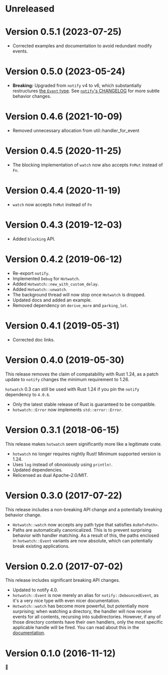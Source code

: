 # Unreleased

# Version 0.5.1 (2023-07-25)

- Corrected examples and documentation to avoid redundant modify events.

# Version 0.5.0 (2023-05-24)

- **Breaking:** Upgraded from `notify` v4 to v6, which substantially restructures [the `Event` type](https://docs.rs/notify/6.0.0/notify/event/struct.Event.html). See [`notify`'s CHANGELOG](https://github.com/notify-rs/notify/blob/main/CHANGELOG.md) for more subtle behavior changes.

# Version 0.4.6 (2021-10-09)

- Removed unnecessary allocation from util::handler_for_event

# Version 0.4.5 (2020-11-25)

- The blocking implementation of `watch` now also accepts `FnMut` instead of `Fn`.

# Version 0.4.4 (2020-11-19)

- `watch` now accepts `FnMut` instead of `Fn`

# Version 0.4.3 (2019-12-03)

- Added `blocking` API.

# Version 0.4.2 (2019-06-12)

- Re-export `notify`.
- Implemented `Debug` for `Hotwatch`.
- Added `Hotwatch::new_with_custom_delay`.
- Added `Hotwatch::unwatch`.
- The background thread will now stop once `Hotwatch` is dropped.
- Updated docs and added an example.
- Removed dependency on `derive_more` and `parking_lot`.

# Version 0.4.1 (2019-05-31)

- Corrected doc links.

# Version 0.4.0 (2019-05-30)

This release removes the claim of compatability with Rust 1.24, as a patch update to `notify` changes the minimum requirement to 1.26.

`hotwatch` 0.3 can still be used with Rust 1.24 if you pin the `notify` dependency to `4.0.6`.

- Only the latest stable release of Rust is guaranteed to be compatible.
- `hotwatch::Error` now implements `std::error::Error`.

# Version 0.3.1 (2018-06-15)

This release makes `hotwatch` seem significantly more like a legitimate crate.

- `hotwatch` no longer requires nightly Rust! Minimum supported version is 1.24.
- Uses `log` instead of obnoxiously using `println!`.
- Updated dependencies.
- Relicensed as dual Apache-2.0/MIT.

# Version 0.3.0 (2017-07-22)

This release includes a non-breaking API change and a potentially breaking behavior change.

- `Hotwatch::watch` now accepts any path type that satisfies `AsRef<Path>`.
- Paths are automatically canonicalized. This is to prevent surprising behavior with handler matching. As a result of this, the paths enclosed in `hotwatch::Event` variants are now absolute, which can potentially break existing applications.

# Version 0.2.0 (2017-07-02)

This release includes significant breaking API changes.

- Updated to notify 4.0.
- `hotwatch::Event` is now merely an alias for `notify::DebouncedEvent`, as it's a very nice type with even nicer documentation.
- `Hotwatch::watch` has become more powerful, but potentially more surprising; when watching a directory, the handler will now receive events for all contents, recursing into subdirectories. However, if any of those directory contents have their own handlers, only the most specific applicable handle will be fired. You can read about this in the [documentation](https://francesca64.github.io/hotwatch/docs/hotwatch/struct.Hotwatch.html#method.watch).

# Version 0.1.0 (2016-11-12)

🍾
